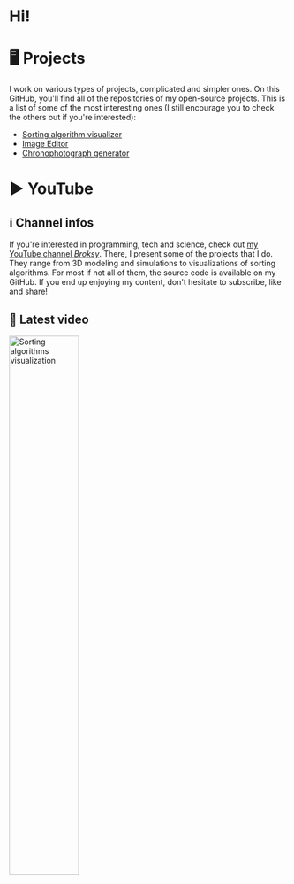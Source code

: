 # Hi!

# 🖥 Projects
I work on various types of projects, complicated and simpler ones. On this GitHub, you'll find all of the repositories of my open-source projects. This is a list of some of the most interesting ones (I still encourage you to check the others out if you're interested):
 - [Sorting algorithm visualizer](https://github.com/konstantintzt/sorting-algorithms)
 - [Image Editor](https://github.com/konstantintzt/Image-Editor)
 - [Chronophotograph generator](https://github.com/konstantintzt/chronophoto)

# ▶ YouTube

## ℹ Channel infos
If you're interested in programming, tech and science, check out [my YouTube channel _Broksy_](https://www.youtube.com/channel/UCKfHdzN4z0aLeee51Lvm2Tw). There, I present some of the projects that I do. They range from 3D modeling and simulations to visualizations of sorting algorithms. For most if not all of them, the source code is available on my GitHub. If you end up enjoying my content, don't hesitate to subscribe, like and share!

## 🎥 Latest video
<a href="https://youtu.be/6RgEn80goXs"><img src="https://img.youtube.com/vi/6RgEn80goXs/maxresdefault.jpg" width=50% scale=50% alt = "Sorting algorithms visualization"></a>

<!--
**konstantintzt/konstantintzt** is a ✨ _special_ ✨ repository because its `README.md` (this file) appears on your GitHub profile.

[![Sorting algorithms visualization](https://img.youtube.com/vi/6RgEn80goXs/maxresdefault.jpg "Click here to watch!")](https://youtu.be/6RgEn80goXs)

Here are some ideas to get you started:

- 🔭 I’m currently working on ...
- 🌱 I’m currently learning ...
- 👯 I’m looking to collaborate on ...
- 🤔 I’m looking for help with ...
- 💬 Ask me about ...
- 📫 How to reach me: ...
- 😄 Pronouns: ...
- ⚡ Fun fact: ...
-->
